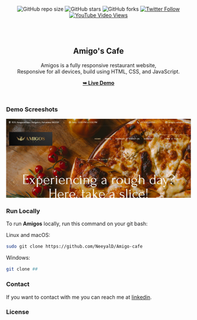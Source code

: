 <div align="center">
  
  ![GitHub repo size](https://img.shields.io/github/repo-size/codewithsadee/grilli)
  ![GitHub stars](https://img.shields.io/github/stars/codewithsadee/grilli?style=social)
  ![GitHub forks](https://img.shields.io/github/forks/codewithsadee/grilli?style=social)
  [![Twitter Follow](https://img.shields.io/twitter/follow/codewithsadee?style=social)](https://twitter.com/intent/follow?screen_name=codewithsadee)
  [![YouTube Video Views](https://img.shields.io/youtube/views/CjVGp5kGHxA?style=social)](https://youtu.be/CjVGp5kGHxA)

  <br />
  <br />

  <h2 align="center">Amigo's Cafe</h2>

  Amigos is a fully responsive restaurant website, <br />Responsive for all devices, build using HTML, CSS, and JavaScript.

  <a href="https://neeyald.github.io/Amigo-cafe/"><strong>➥ Live Demo</strong></a>

</div>

<br />

### Demo Screeshots

![Amigos Desktop Demo](./readme-images/WhatsApp%20Image%202023-08-10%20at%2016.30.25.jpg "Desktop Demo")

### Run Locally

To run **Amigos** locally, run this command on your git bash:

Linux and macOS:

```bash
sudo git clone https://github.com/NeeyalD/Amigo-cafe
```

Windows:

```bash
git clone ##
```

### Contact

If you want to contact with me you can reach me at [linkedin](https://www.linkedin.com/in/neeyal).

### License

